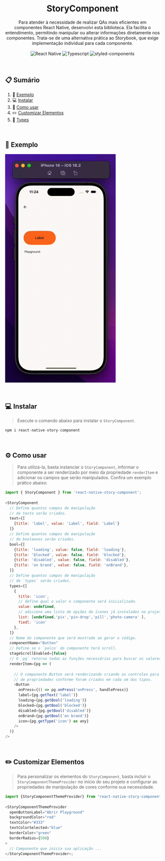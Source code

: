 <div align="center">
  <h1 align="center">StoryComponent</h1>

  <div align="center">
     Para atender à necessidade de realizar QAs mais eficientes em componentes React Native, desenvolvi esta biblioteca. Ela facilita o entendimento, permitindo manipular ou alterar informações diretamente nos componentes. Trata-se de uma alternativa prática ao Storybook, que exige implementação individual para cada componente.  
  </div>  
<br/>     
  <div>
    <img src="https://img.shields.io/badge/React--Native@0.70.15-329bb3" alt="React Native" />
    <img src="https://img.shields.io/badge/Typescript-235a97" alt="Typescript" />
    <img src="https://img.shields.io/badge/Styled--components-d279b7" alt="styled-components" />
  </div>  
</div>
<br/><br/>

## 📋 <a name="table">Sumário</a>

1. 👔 [Exemplo](#exemplo)
2. 💻 [Instalar](#instalar)
3. 🍕 [Como usar](#como-usar)
4. ✏️ [Customizar Elementos](#customizar-elementos)
5. 🎤 [Types](#TYPES.md)

<br/>

## <a name="exemplo">👔 Exemplo</a>

![<alt-text>](./src/docfiles/storycomponent.gif)

<br/>

## <a name="instalar">💻 Instalar</a>

> Execute o comando abaixo para instalar o `StoryComponent`.

```js
npm i react-native-story-component
```

<br/>

## <a name="como-usar">⚙️ Como usar</a>

> Para utilizá-la, basta instanciar o `StoryComponent`, informar o componente a ser renderizado por meio da propriedade `renderItem` e adicionar os campos que serão manipulados. Confira um exemplo prático abaixo:

```js
import { StoryComponent } from 'react-native-story-component';

<StoryComponent
  // Define quantos campos de manipulação
  // de texto serão criados.
  text={[
    {title: 'label', value: 'Label', field: 'Label'}
  ]}
  // Define quantos campos de manipulação
  // de booleanos serão criados.
  bool={[
    {title: 'loading', value: false, field: 'loading'},
    {title: 'blocked', value: false, field: 'blocked'},
    {title: 'disabled', value: false, field: 'disabled'},
    {title: 'on brand', value: false, field: 'onBrand'},
  ]}
  // Define quantos campos de manipulação
  // de `types` serão criados.
  types={[
    {
      title: 'icon',
      // define qual o valor o componente será inicializado.
      value: undefined,
      // adiciona uma lista de opções de ícones já instalados no projeto.
      list: [undefined,'pix','pin-drop','pill','photo-camera' ],
      fiedl: 'icon'
    },
  ]}
  // Nome do componente que será mostrado ao gerar o código.
  componentName="Button"
  // Define se o `palco` do componente terá scroll.
  stageScrollEnabled={false}
  // O `pg` retorna todas as funções necessárias para buscar os valores definidos no StoryComponent. Veja as opções disponíveis [aqui](#istorycontextprops).
  renderItem={pg => (

    // O componente Button será renderizando criando os controles para manipulaçãp.
    // de propriedades conforme foram criados em cada um dos tipos.
    <Button
      onPress={() => pg.onPress('onPress', handlePress)}
      label={pg.getText('label')}
      loading={pg.getBool('loading')}
      blocked={pg.getBool('blocked')}
      disabled={pg.getBool('disabled')}
      onBrand={pg.getBool('on brand')}
      icon={pg.getType('icon') as any}
    />
  )}
/>
```

<br/>

## <a name="customizar-elementos">✏️ Customizar Elementos</a>

> Para personalizar os elementos do `StoryComponent`, basta incluir o `StoryComponentThemeProvider` no início do seu projeto e configurar as propriedades de manipulação de cores conforme sua necessidade.

```js
import {StoryComponentThemeProvider} from "react-native-story-component";

<StoryComponentThemeProvider
  openButtonLabel="Abrir Playground"
  backgroundColor="red"
  textColor="#333"
  textColorSelected="blue"
  borderColor="green"
  borderRadius={500}
>
  // Componente que inicia sua aplicação ...
</StoryComponentThemeProvider>;
```
